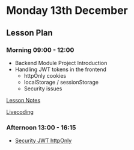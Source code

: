 # Monday 13th December

## Lesson Plan

### Morning 09:00 - 12:00

+ Backend Module Project Introduction
+ Handling JWT tokens in the frontend
  + httpOnly cookies
  + localStorage / sessionStorage
  + Security issues

[Lesson Notes](./13%20December%20Notes.md)

[Livecoding](https://github.com/FbW-E03/livecoding-backend/tree/master/orders-app-example-jwt)

### Afternoon 13:00 - 16:15

+ [Security JWT httpOnly](https://github.com/FrancoSpeziali/security-jwt-httpOnly)
